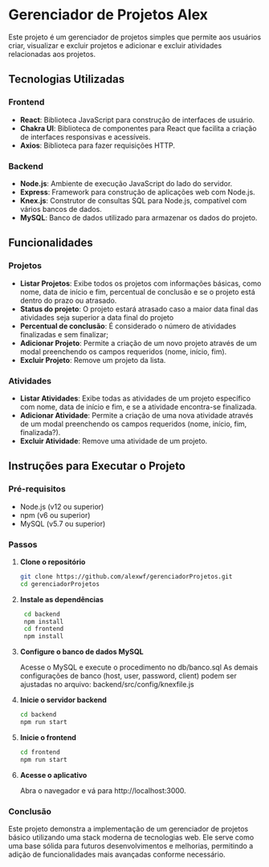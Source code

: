 # Gerenciador de Projetos Alex

Este projeto é um gerenciador de projetos simples que permite aos usuários criar, visualizar e excluir projetos e adicionar e excluir atividades relacionadas aos projetos.

## Tecnologias Utilizadas

### Frontend

- **React**: Biblioteca JavaScript para construção de interfaces de usuário.
- **Chakra UI**: Biblioteca de componentes para React que facilita a criação de interfaces responsivas e acessíveis.
- **Axios**: Biblioteca para fazer requisições HTTP.

### Backend

- **Node.js**: Ambiente de execução JavaScript do lado do servidor.
- **Express**: Framework para construção de aplicações web com Node.js.
- **Knex.js**: Construtor de consultas SQL para Node.js, compatível com vários bancos de dados.
- **MySQL**: Banco de dados utilizado para armazenar os dados do projeto.

## Funcionalidades

### Projetos

- **Listar Projetos**: Exibe todos os projetos com informações básicas, como nome, data de início e fim, percentual de conclusão e se o projeto está dentro do prazo ou atrasado.
- **Status do projeto**: O projeto estará atrasado caso a maior data final das atividades seja superior a data final do projeto
- **Percentual de conclusão**: É considerado o número de atividades finalizadas e sem finalizar;
- **Adicionar Projeto**: Permite a criação de um novo projeto através de um modal preenchendo os campos requeridos (nome, início, fim).
- **Excluir Projeto**: Remove um projeto da lista.

### Atividades

- **Listar Atividades**: Exibe todas as atividades de um projeto específico com nome, data de início e fim, e se a atividade encontra-se finalizada.
- **Adicionar Atividade**: Permite a criação de uma nova atividade através de um modal preenchendo os campos requeridos (nome, início, fim, finalizada?).
- **Excluir Atividade**: Remove uma atividade de um projeto.

## Instruções para Executar o Projeto

### Pré-requisitos

- Node.js (v12 ou superior)
- npm (v6 ou superior)
- MySQL (v5.7 ou superior)

### Passos

1. **Clone o repositório**

   ```bash
   git clone https://github.com/alexwf/gerenciadorProjetos.git
   cd gerenciadorProjetos
   ```

2. **Instale as dependências**

   ```bash
    cd backend
    npm install
    cd frontend
    npm install
    ```

3. **Configure o banco de dados MySQL**

    Acesse o MySQL e execute o procedimento no db/banco.sql
    As demais configurações de banco (host, user, password, client) podem ser ajustadas no arquivo: backend/src/config/knexfile.js   

5. **Inicie o servidor backend**

    ```bash
    cd backend
    npm run start
    ```

6. **Inicie o frontend**
    ```bash
    cd frontend
    npm run start
    ```

7. **Acesse o aplicativo**

    Abra o navegador e vá para http://localhost:3000.

### Conclusão

Este projeto demonstra a implementação de um gerenciador de projetos básico utilizando uma stack moderna de tecnologias web.
Ele serve como uma base sólida para futuros desenvolvimentos e melhorias, permitindo a adição de funcionalidades mais avançadas conforme necessário.
